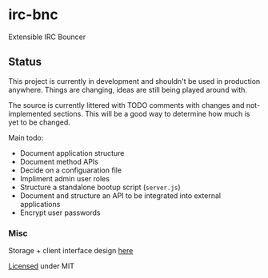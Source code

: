 # irc-bnc
Extensible IRC Bouncer


## Status
This project is currently in development and shouldn't be used in production anywhere. Things are changing, ideas are still being played around with.


The source is currently littered with TODO comments with changes and not-implemented sections. This will be a good way to determine how much is yet to be changed.

Main todo:
* Document application structure
* Document method APIs
* Decide on a configuaration file
* Impliment admin user roles
* Structure a standalone bootup script (`server.js`)
* Document and structure an API to be integrated into external applications
* Encrypt user passwords


### Misc
Storage + client interface design [here](docs/extending.md)

[Licensed](LICENSE) under MIT